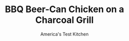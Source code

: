 ---
layout: ../../layouts/MarkdownPostLayout.astro
title: BBQ Beer-Can Chicken on a Charcoal Grill
author: America's Test Kitchen
pubDate: 2023-03-15
description: "No doubt about it-grilling a spice-rubbed chicken on top of a beer can looks odd. But if the result is crackling crisp skin and moist, juicy meat, why not give it a try?"
image_url: https://res.cloudinary.com/hksqkdlah/image/upload/ar_1:1,c_fill,dpr_2.0,f_auto,fl_lossy.progressive.strip_profile,g_faces:auto,q_auto:low,w_344/4313_sfs-bbq-beer-can-chicken
tags: ["Main Courses","Chicken","Grilling & Barbecue"]
calories: 
protein: 
carbohydrates: 
fats: 
fiber: 
ingredients: ["2 tablespoons, packed light brown sugar","2 tablespoons, paprika","1 tablespoon, table salt","1 tablespoon, ground black pepper","1 teaspoon, cayenne pepper","2 tablespoons, packed light brown sugar","2 tablespoons, ketchup","2 tablespoons, white vinegar","2 tablespoons, beer","1 teaspoon, hot sauce","24 ounces, beer (2 12-ounce cans)","4 , crumbled bay leaves","2 , whole chickens (3 to 3 1/2 pounds each), patted dry","4 cups, wood chips"]
serves: 
time: ""
instructions: ["For the spice rub: Mix brown sugar, paprika, salt, black pepper, and cayenne in bowl.","For the glaze: Stir brown sugar, ketchup, vinegar, beer, and hot sauce together in medium bowl. Add 1 tablespoon spice rub.","For the rest: Measure out 1 cup beer from each can; take 2 tablespoons from measured beer and add to ketchup glaze. Prepare beer cans as shown in photo 1, and add 2 crumbled bay leaves to each can.","Prepare chickens as shown in photos 2 through 4 below.","Soak wood chips in bowl of water to cover for 15 minutes. Light large chimney starter filled with charcoal briquettes (about 90 coals) and burn until charcoal is covered with fine gray ash. Place 13 by 9-inch disposable aluminum roasting pan in center of grill. Pour half of coals into pile on each side of grill, leaving pan in center. Scatter wood chips evenly over coals, set cooking grate in place, cover, and let grill heat up 5 minutes.","Place chickens (on cans) on center of grate, using drumsticks to stabilize them. Cover and grill until skin is well browned and very crisp, 40 to 60 minutes. Brush with ketchup glaze and grill, covered, until thigh meat registers 170 degrees on instant-read thermometer, about 20 minutes longer. Wearing oven mitts or using wad of paper towels, transfer chickens (still on cans) from grill to cutting board and let rest for 10 minutes. Hold base of can with oven mitt or wad of paper towels, insert tongs into neck cavity of chicken, and pull chicken off can. Carve and serve."]
nutrition: undefined
notes: "Look for chickens that weigh between 3 and 3 1/2 pounds; if they are significantly larger, you may have trouble fitting the lid on the grill."
---